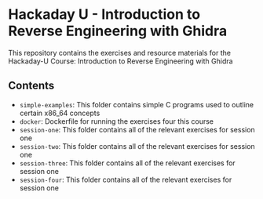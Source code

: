 # Hackaday U - Introduction to Reverse Engineering with Ghidra

This repository contains the exercises and resource materials for the Hackaday-U Course: Introduction to Reverse Engineering with Ghidra

## Contents

* ```simple-examples```: This folder contains simple C programs used to outline certain x86_64 concepts
* ```docker```: Dockerfile for running the exercises four this course
* ```session-one```: This folder contains all of the relevant exercises for session one
* ```session-two```: This folder contains all of the relevant exercises for session one
* ```session-three```: This folder contains all of the relevant exercises for session one
* ```session-four```: This folder contains all of the relevant exercises for session one
